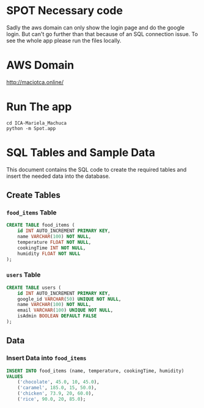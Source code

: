 # SPOT Necessary code

Sadly the aws domain can only show the login page and do the google login. But can't go further than that because of an SQL connection issue. To see the whole app please run the files locally. 

# AWS Domain
http://maciotca.online/

# Run The app

``` In terminal
cd ICA-Mariela_Machuca
python -m Spot.app

```

# SQL Tables and Sample Data

This document contains the SQL code to create the required tables and insert the needed data into the database.

## Create Tables

### `food_items` Table
```sql
CREATE TABLE food_items (
    id INT AUTO_INCREMENT PRIMARY KEY,
    name VARCHAR(100) NOT NULL,
    temperature FLOAT NOT NULL,
    cookingTime INT NOT NULL,
    humidity FLOAT NOT NULL
);
```

### `users` Table
```sql
CREATE TABLE users (
    id INT AUTO_INCREMENT PRIMARY KEY,
    google_id VARCHAR(50) UNIQUE NOT NULL,
    name VARCHAR(100) NOT NULL,
    email VARCHAR(100) UNIQUE NOT NULL,
    isAdmin BOOLEAN DEFAULT FALSE
);
```

## Data

### Insert Data into `food_items`
```sql
INSERT INTO food_items (name, temperature, cookingTime, humidity)
VALUES 
    ('chocolate', 45.0, 10, 45.0),
    ('caramel', 185.0, 15, 50.0),
    ('chicken', 73.9, 20, 60.0),
    ('rice', 90.0, 20, 85.0);
```


